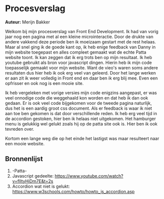 # Procesverslag

**Auteur:** Merijn Bakker

Welkom bij mijn procesverslag van Front End Development. Ik had van vorig jaar nog een pagina met al een kleine microinteractie. Door de drukte van andere vakkend deze periode ben ik moeizaam gestart met de rest helaas. Maar al snel ging ik de goede kant op, ik heb enige feedback van Danny in mijn website toegepast en alles compleet gemaakt wat de echte Patta website toont. Ik kan zeggen dat ik erg trots ben op mijn resultaat. Ik heb youtube gebruikt als bron voor javascript dingen. Hierin heb ik mijn code toepasselijk gemaakt voor mijn website. Want de vieo's waren soms andere resultaten dus hier heb ik ook erg veel van geleerd. Door het lange werken er aan zit ik weer volledig in Front end en daar ben ik erg blij mee. Even een opfrisser en ook nog is een mooie site.

Ik heb vergeleken met vorige versies mijn code enigzins aangepast, er was veel onnodige code die weggehaald kon worden en dat heb ik dan ook gedaan. Er is ook veel code bijgekomen voor de tweede pagina naturlijk, dus het is een aardig groot css document. Als er feedback is waar ik niet aan toe ben gekomen is dat door verschillende reden. Ik heb erg veel tijd in de accordion gestoken, hier ben ik helaas niet uitgekomen. Het hamburger menu is gelukkig wel gelukt zoals hij op de patta site ook is. Hier ben ik ook tevreden over.

Kortom een lange weg die op het einde het lastigst was maar resulteert naar een mooie website.

## Bronnenlijst

1. -Patta-
2. Javascript gedeelte: https://www.youtube.com/watch?v=flItyHiDm7E&t=2s
3. Accordion wat niet is gelukt: https://www.w3schools.com/howto/howto_js_accordion.asp
